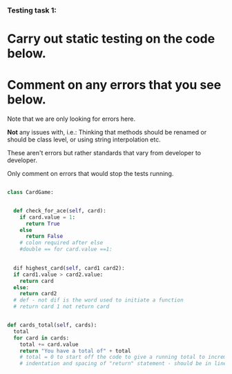 ### Testing task 1:

# Carry out static testing on the code below.
# Comment on any errors that you see below.

Note that we are only looking for errors here.

**Not** any issues with, i.e.: 
Thinking that methods should be renamed or should be class level, or using string interpolation etc. 

These aren't errors but rather standards that vary from developer to developer. 

Only comment on errors that would stop the tests running.

```python

class CardGame:


  def check_for_ace(self, card):
    if card.value = 1:
      return True
    else
      return False
    # colon required after else
    #double == for card.value ==1:
   

  dif highest_card(self, card1 card2):
  if card1.value > card2.value:
    return card
  else:
    return card2
  # def - not dif is the word used to initiate a function
  # return card 1 not return card


def cards_total(self, cards):
  total
  for card in cards:
    total += card.value
    return "You have a total of" + total
    # total = 0 to start off the code to give a running total to increment or decrement
    # indentation and spacing of "return" statement - should be in line with for loop and one line below current position. 
  
```
